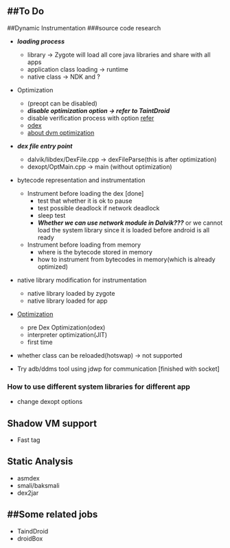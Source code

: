 ##To Do
---

##Dynamic Instrumentation
###source code research
* ___loading process___
  * library -> Zygote will load all core java libraries and share with all apps
  * application class loading -> runtime
  * native class -> NDK and ?
* Optimization
  * (preopt can be disabled)
  * ___disable optimization option -> refer to TaintDroid___
  * disable verification process with option [refer](http://www.netmite.com/android/mydroid/dalvik/docs/embedded-vm-control.html)
  * [odex](https://code.google.com/p/smali/wiki/DeodexInstructions)
  * [about dvm optimization](http://www.netmite.com/android/mydroid/dalvik/docs/dexopt.html)
* ___dex file entry point___
  * dalvik/libdex/DexFile.cpp -> dexFileParse(this is after optimization)
  * dexopt/OptMain.cpp -> main (without optimization)

* bytecode representation and instrumentation
  * Instrument before loading the dex [done]
    * test that whether it is ok to pause
    * test possible deadlock if network deadlock
    * sleep test
    * ___Whether we can use network module in Dalvik???___ or we cannot load the system library since it is loaded before android is all ready
  * Instrument before loading from memory
    * where is the bytecode stored in memory
    * how to instrument from bytecodes in memory(which is already optimized)
    
* native library modification for instrumentation
   * native library loaded by zygote
   * native library loaded for app

* [Optimization](http://www.netmite.com/android/mydroid/dalvik/docs/dexopt.html)
  * pre Dex Optimization(odex)
  * interpreter optimization(JIT)
  * first time
  
* whether class can be reloaded(hotswap) -> not supported

* Try adb/ddms tool using jdwp for communication [finished with socket]

### How to use different system libraries for different app
 * change dexopt options

## Shadow VM support
 * Fast tag

## Static Analysis
 * asmdex
 * smali/baksmali
 * dex2jar


##Some related jobs
---
* TaindDroid
* droidBox

